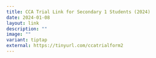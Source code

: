 ```yaml
---
title: CCA Trial Link for Secondary 1 Students (2024)
date: 2024-01-08
layout: link
description: ""
image: ""
variant: tiptap
external: https://tinyurl.com/ccatrialform2
---
```

